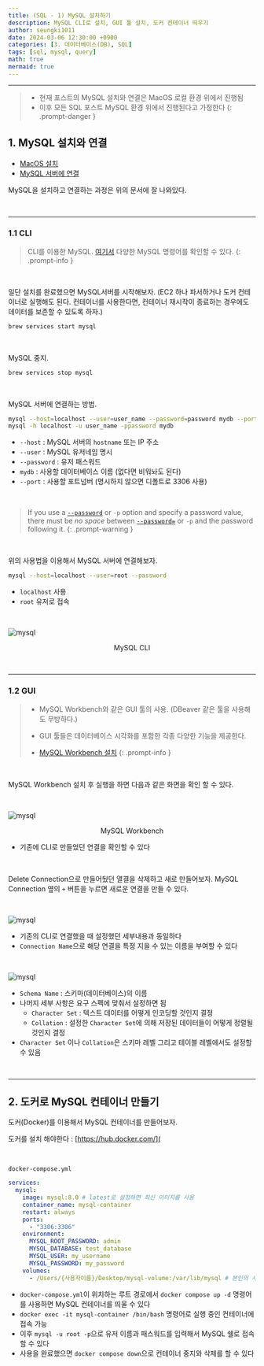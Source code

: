 ```yaml
---
title: (SQL - 1) MySQL 설치하기
description: MySQL CLI로 설치, GUI 툴 설치, 도커 컨테이너 띄우기
author: seungki1011
date: 2024-03-06 12:30:00 +0900
categories: [3. 데이터베이스(DB), SQL]
tags: [sql, mysql, query]
math: true
mermaid: true
---
```


---

> * 현재 포스트의 MySQL 설치와 연결은 MacOS 로컬 환경 위에서 진행됨
> * 이후 모든 SQL 포스트 MySQL 환경 위에서 진행된다고 가정한다
{: .prompt-danger }

## 1. MySQL 설치와 연결

* [MacOS 설치](https://dev.mysql.com/doc/mysql-installation-excerpt/8.0/en/macos-installation.html)
* [MySQL 서버에 연결](https://dev.mysql.com/doc/refman/8.0/en/connecting.html)

MySQL을 설치하고 연결하는 과정은 위의 문서에 잘 나와있다.

<br>

---

### 1.1 CLI

> CLI를 이용한 MySQL. [여기서](https://dev.mysql.com/doc/refman/8.0/en/mysql-commands.html) 다양한 MySQL 명령어를 확인할 수 있다.
{: .prompt-info }

<br>

일단 설치를 완료했으면 MySQL서버를 시작해보자. (EC2 하나 파서하거나 도커 컨테이너로 실행해도 된다. 컨테이너를 사용한다면, 컨테이너 재시작이 종료하는 경우에도 데이터를 보존할 수 있도록 하자.)

```bash
brew services start mysql 
```

<br>

MySQL 중지.

```bash
brew services stop mysql
```

<br>

MySQL 서버에 연결하는 방법.

```bash
mysql --host=localhost --user=user_name --password=password mydb --port=3306
mysql -h localhost -u user_name -ppassword mydb
```

* ```--host``` : MySQL 서버의 ```hostname``` 또는 IP 주소
* ```--user``` : MySQL 유저네임 명시
* ```--password``` : 유저 패스워드
* ```mydb``` : 사용할 데이터베이스 이름 (없다면 비워놔도 된다)
* ```--port``` : 사용할 포트넘버 (명시하지 않으면 디폴트로 3306 사용)

<br>

> If you use a [`--password`](https://dev.mysql.com/doc/refman/8.0/en/connection-options.html#option_general_password) or `-p` option and specify a password value, there must be *no space* between [`--password=`](https://dev.mysql.com/doc/refman/8.0/en/connection-options.html#option_general_password) or `-p` and the password following it.
{: .prompt-warning }

<br>

위의 사용법을 이용해서 MySQL 서버에 연결해보자.

```bash
mysql --host=localhost --user=root --password
```

* ```localhost``` 사용
* ```root``` 유저로 접속

<br>

![mysql](../post_images/2024-03-06-sql-1-mysql/mysqlconnect.png)

<p align='center'>MySQL CLI</p>

<br>

---

### 1.2 GUI

> * MySQL Workbench와 같은 GUI 툴의 사용. (DBeaver 같은 툴을 사용해도 무방하다.)
>
> * GUI 툴들은 데이터베이스 시각화를 포함한 각종 다양한 기능을 제공한다.
> * [MySQL Workbench 설치](https://dev.mysql.com/downloads/workbench/)
{: .prompt-info }

<br>

MySQL Workbench 설치 후 실행을 하면 다음과 같은 화면을 확인 할 수 있다.

<br>

![mysql](../post_images/2024-03-06-sql-1-mysql/mysqlworkbench1.png)

<p align='center'>MySQL Workbench</p>

* 기존에 CLI로 만들었던 연결을 확인할 수 있다

<br>

Delete Connection으로 만들어뒀던 열결을 삭제하고 새로 만들어보자. MySQL Connection 옆의 ```+``` 버튼을 누르면 새로운 연결을 만들 수 있다.

<br>

![mysql](../post_images/2024-03-06-sql-1-mysql/workbench2.png)

* 기존의 CLI로 연결했을 때 설정했던 세부내용과 동일하다
* ```Connection Name```으로 해당 연결을 특정 지을 수 있는 이름을 부여할 수 있다

<br>

![mysql](../post_images/2024-03-06-sql-1-mysql/workbench4.png)

* ```Schema Name``` : 스키마(데이터베이스)의 이름
* 나머지 세부 사항은 요구 스펙에 맞춰서 설정하면 됨
  * ```Character Set``` : 텍스트 데이터를 어떻게 인코딩할 것인지 결정
  * ```Collation``` : 설정한 ```Character Set```에 의해 저장된 데이터들이 어떻게 정렬될 것인지 결정
* ```Character Set``` 이나 ```Collation```은 스키마 레벨 그리고 테이블 레벨에서도 설정할 수 있음

<br>

---

## 2. 도커로 MySQL 컨테이너 만들기

도커(Docker)를 이용해서 MySQL 컨테이너를 만들어보자.

도커를 설치 해야한다 : [https://hub.docker.com/](

<br>

`docker-compose.yml`

```yaml
services:
  mysql:
    image: mysql:8.0 # latest로 설정하면 최신 이미지를 사용
    container_name: mysql-container
    restart: always
    ports:
      - "3306:3306"
    environment:
      MYSQL_ROOT_PASSWORD: admin
      MYSQL_DATABASE: test_database
      MYSQL_USER: my_username
      MYSQL_PASSWORD: my_password
    volumes:
      - /Users/{사용자이름}/Desktop/mysql-volume:/var/lib/mysql # 본인의 사용자 이름 사용
```

* `docker-compose.yml`이 위치하는 루트 경로에서 `docker compose up -d` 명령어를 사용하면 MySQL 컨테이너를 띄울 수 있다
* `docker exec -it mysql-container /bin/bash` 명령어로 실행 중인 컨테이너에 접속 가능
* 이후 `mysql -u root -p`으로 유저 이름과 패스워드를 입력해서 MySQL 쉘로 접속할 수 있다
* 사용을 완료했으면 `docker compose down`으로 컨테이너 중지와 삭제를 할 수 있다
